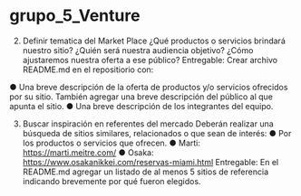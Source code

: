 # grupo_5_Venture
2. Definir tematica del Market Place
   ¿Qué productos o servicios brindará nuestro sitio? ¿Quién será nuestra audiencia
objetivo? ¿Cómo ajustaremos nuestra oferta a ese público?
Entregable: Crear archivo README.md en el repositiorio con:

● Una breve descripción de la oferta de productos y/o servicios ofrecidos por su
sitio. También agregar una breve descripción del público al que apunta el sitio.
● Una breve descripción de los integrantes del equipo.

3. Buscar inspiración en referentes del mercado
  Deberán realizar una búsqueda de sitios similares, relacionados o que sean de interés:
● Por los productos o servicios que ofrecen.
● Marti: https://marti.meitre.com/
● Osaka: https://www.osakanikkei.com/reservas-miami.html
Entregable: En el README.md agregar un listado de al menos 5 sitios de referencia
indicando brevemente por qué fueron elegidos.
